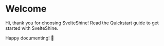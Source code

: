 # Welcome

Hi, thank you for choosing SvelteShine!
Read the [Quickstart](https://svelte-shine.paillaugue.fr/docs/Quickstart) guide to get started with SvelteShine.

Happy documenting! 🎉
